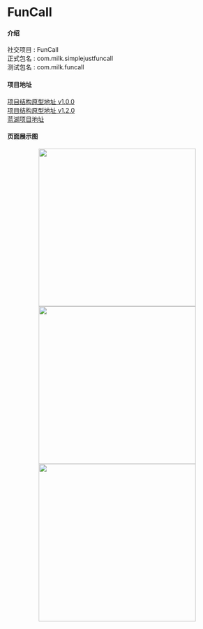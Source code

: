 # FunCall

#### 介绍

社交项目 : FunCall <br>
正式包名 : com.milk.simplejustfuncall <br>
测试包名 : com.milk.funcall <br>

#### 项目地址

[项目结构原型地址 v1.0.0](https://bdsmtw.axshare.com/#id=lqpl05&p=%E8%84%91%E5%9B%BE&g=1) <br>
[项目结构原型地址 v1.2.0](https://bdsmtw.axshare.com/#id=lqpl05&p=%E8%84%91%E5%9B%BE&g=1) <br>
[蓝湖项目地址](https://lanhuapp.com/web/#/item/project/stage?tid=e02d611e-58da-40f2-9a40-18eb5fe104a5&pid=5a07feaf-c3b5-4dbc-8002-9a462cfd1e6b) <br>

#### 页面展示图

<center class="half">
    <img src="https://gitee.com/mobplus/FunCall/raw/master/app/project_image/img.png" width="360"/>
    <img src="https://gitee.com/mobplus/FunCall/raw/master/app/project_image/img_1.png" width="360"/>
    <img src="https://gitee.com/mobplus/FunCall/raw/master/app/project_image/img_3.png" width="360"/>
</center>
